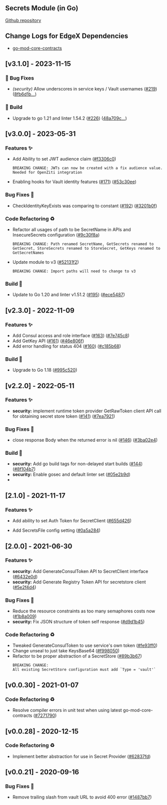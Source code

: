 
<a name="Secrets Go Mod Changelog"></a>
## Secrets Module (in Go)
[Github repository](https://github.com/agile-edge/go-mod-secrets)

## Change Logs for EdgeX Dependencies

- [go-mod-core-contracts](https://github.com/agile-edge/go-mod-core-contracts/blob/main/CHANGELOG.md)

## [v3.1.0] - 2023-11-15

### 🐛 Bug Fixes

- *(security)* Allow underscores in service keys / Vault usernames ([#219](https://github.com/agile-edge/go-mod-secrets/issues/219)) ([8fb6d1b…](https://github.com/agile-edge/go-mod-secrets/commit/8fb6d1b0386788cfd9b74cd06fe2c4d5ecf1c81f))

### 👷 Build

- Upgrade to go 1.21 and linter 1.54.2 ([#226](https://github.com/agile-edge/go-mod-secrets/issues/226)) ([48a709c…](https://github.com/agile-edge/go-mod-secrets/commit/48a709c2b7f052d5ea8334acb6c02c03a8f30738))

## [v3.0.0] - 2023-05-31

### Features ✨

- Add Ability to set JWT audience claim ([#f3306c0](https://github.com/agile-edge/go-mod-secrets/commit/f3306c0886e2eb0c9d9ff51f22dc8190f0523958))
  ```text
  BREAKING CHANGE: JWTs can now be created with a fix audience value. Needed for OpenZiti integration
  ```
- Enabling hooks for Vault identity features ([#171](https://github.com/agile-edge/go-mod-secrets/issues/171)) ([#53c30ee](https://github.com/agile-edge/go-mod-secrets/commits/53c30ee))

### Bug Fixes 🐛

- CheckIdentityKeyExists was comparing to constant ([#192](https://github.com/agile-edge/go-mod-secrets/issues/192)) ([#3201b0f](https://github.com/agile-edge/go-mod-secrets/commits/3201b0f))

### Code Refactoring ♻

- Refactor all usages of path to be SecretName in APIs and InsecureSecrets configuration ([#9c30f8a](https://github.com/agile-edge/go-mod-secrets/commit/9c30f8aa9282133db9d8ebe4ffa800148d72dd72))
  ```text
  BREAKING CHANGE: Path renamed SecretName, GetSecrets renamed to GetSecret, StoreSecrets renamed to StoreSecret, GetKeys renamed to GetSecretNames
  ```
- Update module to v3 ([#52131f2](https://github.com/agile-edge/go-mod-secrets/commit/52131f2bd3a06dc9d4c81360f9be7df2f5aefe44))
  ```text
  BREAKING CHANGE: Import paths will need to change to v3
  ```

### Build 👷

- Update to Go 1.20 and linter v1.51.2 ([#195](https://github.com/agile-edge/go-mod-secrets/issues/195)) ([#ece5487](https://github.com/agile-edge/go-mod-secrets/commits/ece5487))

## [v2.3.0] - 2022-11-09

### Features ✨

- Add Consul access and role interface ([#163](https://github.com/agile-edge/go-mod-secrets/issues/163)) ([#7e745c8](https://github.com/agile-edge/go-mod-secrets/commits/7e745c8))
- Add GetKey API ([#161](https://github.com/agile-edge/go-mod-secrets/issues/161)) ([#46e806f](https://github.com/agile-edge/go-mod-secrets/commits/46e806f))
- Add error handling for status 404 ([#160](https://github.com/agile-edge/go-mod-secrets/issues/160)) ([#c185b68](https://github.com/agile-edge/go-mod-secrets/commits/c185b68))

### Build 👷

- Upgrade to Go 1.18 ([#995c520](https://github.com/agile-edge/go-mod-secrets/commits/995c520))

## [v2.2.0] - 2022-05-11

### Features ✨

- **security:** implement runtime token provider GetRawToken client API call for obtaining secret store token ([#141](https://github.com/agile-edge/go-mod-secrets/issues/141)) ([#7ea7921](https://github.com/agile-edge/go-mod-secrets/commits/7ea7921))

### Bug Fixes 🐛

- close response Body when the returned error is nil ([#146](https://github.com/agile-edge/go-mod-secrets/issues/146)) ([#3ba02e4](https://github.com/agile-edge/go-mod-secrets/commits/3ba02e4))

### Build 👷

- **security:** Add go build tags for non-delayed start builds ([#144](https://github.com/agile-edge/go-mod-secrets/issues/144)) ([#8f104b7](https://github.com/agile-edge/go-mod-secrets/commits/8f104b7))
- **security:** Enable gosec and default linter set ([#05e2b9d](https://github.com/agile-edge/go-mod-secrets/commits/05e2b9d))
- 
## [2.1.0] - 2021-11-17

### Features ✨

- Add ability to set Auth Token for SecretClient ([#655d426](https://github.com/agile-edge/go-mod-secrets/commits/655d426))

- Add SecretsFile config setting ([#0a5a284](https://github.com/agile-edge/go-mod-secrets/commits/0a5a284))

## [2.0.0] - 2021-06-30
### Features ✨
- **security:** Add GenerateConsulToken API to SecretClient interface ([#6432e0d](https://github.com/agile-edge/go-mod-secrets/commits/6432e0d))
- **security:** Add Generate Registry Token API for secretstore client ([#5e2f4d4](https://github.com/agile-edge/go-mod-secrets/commits/5e2f4d4))
### Bug Fixes 🐛
- Reduce the resource constraints as too many semaphores costs now ([#1b8a009](https://github.com/agile-edge/go-mod-secrets/commits/1b8a009))
- **security:** Fix JSON structure of token self response ([#d9d1b45](https://github.com/agile-edge/go-mod-secrets/commits/d9d1b45))
### Code Refactoring ♻
- Tweaked GenerateConsulToken to use service's own token ([#fe93ff0](https://github.com/agile-edge/go-mod-secrets/commits/fe93ff0))
- Change unseal to just take KeysBase64 ([#f998050](https://github.com/agile-edge/go-mod-secrets/commits/f998050))
- Refactor to be proper abstraction of a SecretStore ([#89b3b67](https://github.com/agile-edge/go-mod-secrets/commits/89b3b67))
    ```
    BREAKING CHANGE:
    All existing SecretStore configuration must add `Type = 'vault'`
    ```
    <a name="v0.0.30"></a>
## [v0.0.30] - 2021-01-07
### Code Refactoring ♻
- Resolve compiler errors in unit test when using latest go-mod-core-contracts ([#7271790](https://github.com/agile-edge/go-mod-secrets/commits/7271790))

<a name="v0.0.28"></a>
## [v0.0.28] - 2020-12-15
### Code Refactoring ♻
- Implement better abstraction for use in Secret Provider ([#62837fd](https://github.com/agile-edge/go-mod-secrets/commits/62837fd))

<a name="v0.0.21"></a>
## [v0.0.21] - 2020-09-16
### Bug Fixes 🐛
- Remove trailing slash from vault URL to avoid 400 error ([#1487bb7](https://github.com/agile-edge/go-mod-secrets/commits/1487bb7))
